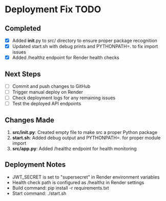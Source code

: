 # Deployment Fix TODO

## Completed
- [x] Added __init__.py to src/ directory to ensure proper package recognition
- [x] Updated start.sh with debug prints and PYTHONPATH=. to fix import issues
- [x] Added /healthz endpoint for Render health checks

## Next Steps
- [ ] Commit and push changes to GitHub
- [ ] Trigger manual deploy on Render
- [ ] Check deployment logs for any remaining issues
- [ ] Test the deployed API endpoints

## Changes Made
1. **src/__init__.py**: Created empty file to make src a proper Python package
2. **start.sh**: Added debug output and PYTHONPATH=. for proper module import
3. **src/app.py**: Added /healthz endpoint for health monitoring

## Deployment Notes
- JWT_SECRET is set to "supersecret" in Render environment variables
- Health check path is configured as /healthz in Render settings
- Build command: pip install -r requirements.txt
- Start command: ./start.sh

